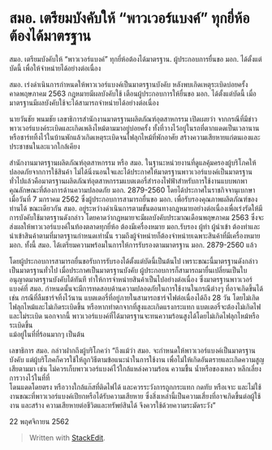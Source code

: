 สมอ. เตรียมบังคับให้ “พาวเวอร์แบงค์” ทุกยี่ห้อต้องได้มาตรฐาน
===

สมอ. เตรียมบังคับให้ “พาวเวอร์แบงค์” ทุกยี่ห้อต้องได้มาตรฐาน. ผู้ประกอบการยื่นขอ มอก. ได้ตั้งแต่บัดนี้ เพื่อให้จำหน่ายได้อย่างต่อเนื่อง

สมอ. เร่งดำเนินการกำหนดให้พาวเวอร์แบงค์เป็นมาตรฐานบังคับ หลังพบเกิดเหตุระเบิดบ่อยครั้ง  
คาดพฤษภาคม 2563 กฎหมายมีผลบังคับใช้ เตือนผู้ประกอบการให้ยื่นขอ มอก. ได้ตั้งแต่บัดนี้ เมื่อมาตรฐานมีผลบังคับใช้จะได้สามารถจำหน่ายได้อย่างต่อเนื่อง

นายวันชัย พนมชัย เลขาธิการสำนักงานมาตรฐานผลิตภัณฑ์อุตสาหกรรม เปิดเผยว่า จากกรณีที่มีข่าว พาวเวอร์แบงค์ระเบิดและเกิดเพลิงไหม้ตามมาอยู่บ่อยครั้ง ทั้งที่วางไว้อยู่ในรถที่ตากแดดเป็นเวลานาน หรือชาร์ททิ้งไว้ในบ้านพักแล้วเกิดเหตุระเบิดจนไฟลุกไหม้ที่พักอาศัย สร้างความเสียหายแก่ตนเองและประชาชนในละแวกใกล้เคียง

สำนักงานมาตรฐานผลิตภัณฑ์อุตสาหกรรม หรือ สมอ. ในฐานะหน่วยงานที่ดูแลคุ้มครองผู้บริโภคให้ปลอดภัยจากการใช้สินค้า ไม่ได้นิ่งนอนใจและได้ประกาศให้มาตรฐานพาวเวอร์แบงค์เป็นมาตรฐานทั่วไปแล้วคือมาตรฐานผลิตภัณฑ์อุตสาหกรรมแบตเตอรี่สำรองไฟฟ้าสำหรับการใช้งานแบบพกพา คุณลักษณะที่ต้องการด้านความปลอดภัย มอก. 2879-2560 โดยได้ประกาศในราชกิจจานุเบกษา เมื่อวันที่ 7 มกราคม 2562  ซึ่งผู้ประกอบการสามารถยื่นขอ มอก. เพื่อรับรองคุณภาพผลิตภัณฑ์ของท่านได้ ขณะเดียวกัน สมอ. อยู่ระหว่างดำเนินการตามขั้นตอนทางกฎหมายอย่างต่อเนื่องเพื่อเร่งรัดให้มีการบังคับใช้มาตรฐานดังกล่าว โดยคาดว่ากฎหมายจะมีผลบังคับประมาณเดือนพฤษภาคม 2563 ซึ่งจะส่งผลให้พาวเวอร์แบงค์ในท้องตลาดทุกยี่ห้อ ต้องมีเครื่องหมาย มอก.รับรอง ผู้ทำ ผู้นำเข้า ต้องทำและนำเข้าสินค้าตามที่มาตรฐานกำหนดเท่านั้น รวมถึงผู้จำหน่ายก็ต้องจำหน่ายเฉพาะสินค้าที่มีเครื่องหมาย มอก. ทั้งนี้ สมอ. ได้เตรียมความพร้อมในการให้การรับรองตามมาตรฐาน มอก. 2879-2560 แล้ว

โดยผู้ประกอบการสามารถยื่นขอรับการรับรองได้ตั้งแต่บัดนี้เป็นต้นไป เพราะขณะนี้มาตรฐานดังกล่าวเป็นมาตรฐานทั่วไป เมื่อประกาศเป็นมาตรฐานบังคับ ผู้ประกอบการก็สามารถมายื่นเปลี่ยนเป็นใบอนุญาตมาตรฐานบังคับได้ทันที ทำให้การจำหน่ายสินค้าเป็นไปอย่างต่อเนื่อง ซึ่งมาตรฐานพาวเวอร์แบงค์ที่ สมอ. กำหนดนั้นจะมีการทดสอบด้านความปลอดภัยในการใช้งานในกรณีต่างๆ ที่อาจเกิดขึ้นได้ เช่น กรณีที่ลืมชาร์จทิ้งไว้นาน แบตเตอรี่ที่อยู่ภายในสามารถชาร์จไฟต่อเนื่องได้ถึง 28 วัน โดยไม่เกิดไฟลุกไหม้และไม่เกิดระเบิดขึ้น หรือหากทำตกจากที่สูงและเกิดแรงกระแทก แบตเตอรี่จะต้องไม่เกิดไฟและไม่ระเบิด นอกจากนี้ พาวเวอร์แบงค์ที่ได้มาตรฐานจะทนความร้อนสูงได้โดยไม่เกิดไฟลุกไหม้หรือระเบิดขึ้น  
แม้อยู่ในที่ที่ร้อนมากๆ เป็นต้น

เลขาธิการ สมอ. กล่าวฝากถึงผู้บริโภคว่า “ถึงแม้ว่า สมอ. จะกำหนดให้พาวเวอร์แบงค์เป็นมาตรฐานบังคับ แต่ผู้บริโภคก็ควรใช้ให้ถูกวิธีตามข้อแนะนำในการใช้งาน เพื่อไม่ให้เกิดอันตรายและเกิดความสูญเสียตามมา เช่น ไม่ควรเก็บพาวเวอร์แบงค์ไว้ใกล้แหล่งความร้อน ความชื้น น้ำหรือของเหลว หลีกเลี่ยงการวางไว้ในที่ที่  
โดนแดดโดยตรง หรือวางใกล้แก๊สที่ติดไฟได้ และควรระวังการถูกกระแทก กดทับ หรือเจาะ และไม่ใช้งานขณะที่พาวเวอร์แบงค์เปียกหรือได้รับความเสียหาย ซึ่งสิ่งเหล่านี้เป็นความเสี่ยงที่อาจเกิดขึ้นต่อผู้ใช้งาน และสร้าง  ความเสียหายต่อชีวิตและทรัพย์สินได้ จึงควรใช้ด้วยความระมัดระวัง”  

22 พฤศจิกายน 2562

> Written with [StackEdit](https://stackedit.io/).
<!--stackedit_data:
eyJoaXN0b3J5IjpbLTkyNTY5ODIxNV19
-->